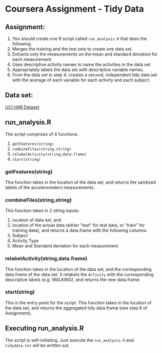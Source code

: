 Coursera Assignment - Tidy Data
===================

## Assignment:
1. You should create one R script called `run_analysis.R` that does the following. 
2. Merges the training and the test sets to create one data set.
3. Extracts only the measurements on the mean and standard deviation for each measurement. 
4. Uses descriptive activity names to name the activities in the data set
5. Appropriately labels the data set with descriptive variable names. 
6. From the data set in step 4, creates a second, independent tidy data set with the average of each variable for each activity and each subject.

## Data set:
[UCI HAR Dataset](https://github.com/eterna2/datasciencecoursera/tree/master/UCI%20HAR%20Dataset)

## run_analysis.R
The script comprises of 4 functions:
1. `getFeatures(string)`
2. `combineFiles(string,string)`
3. `relabelActivity(string,data.frame)`
4. `start(string)`

### getFeatures(string)
This function takes in the location of the data set, and returns the sanitized labels of the accelerometers measurements.

### combineFiles(string,string)
This function takes in 2 string inputs: 
1. location of data set, and
2. location of the actual data (either "test" for test data, or "train" for training data),
and returns a data.frame with the following columns
1. Subject
2. Activity Type
3. Mean and Standard deviation for each measurement

### relabelActivity(string,data.frame)
This function takes in the location of the data set, and the corresponding data.frame of the data set. It relabels the `Activity` with the corresponding descriptive labels (e.g. WALKING), and returns the new data.frame.  

### start(string)
This is the entry point for the script. This function takes in the location of the data set, and returns the aggregated tidy data.frame (see step 6 of Assignment). 

## Executing run_analysis.R
The script is self-initiating. Just execute the `run_analysis.R` and `tidydata.txt` will be written out.